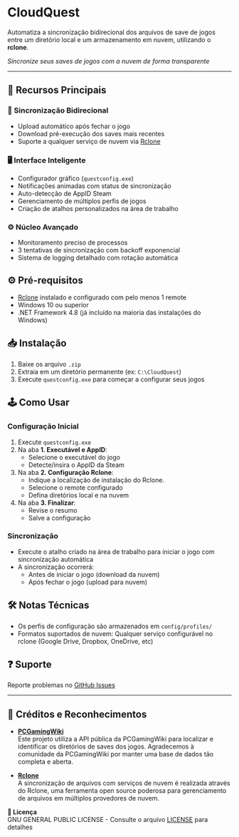 # CloudQuest

Automatiza a sincronização bidirecional dos arquivos de save de jogos entre um diretório local e um armazenamento em nuvem, utilizando o **rclone**.

*Sincronize seus saves de jogos com a nuvem de forma transparente*

---

## 🌟 Recursos Principais
### 🔄 Sincronização Bidirecional
- Upload automático após fechar o jogo
- Download pré-execução dos saves mais recentes
- Suporte a qualquer serviço de nuvem via [Rclone](https://rclone.org/)

### 🖥 Interface Inteligente
- Configurador gráfico (`questconfig.exe`)
- Notificações animadas com status de sincronização
- Auto-detecção de AppID Steam
- Gerenciamento de múltiplos perfis de jogos
- Criação de atalhos personalizados na área de trabalho

### ⚙️ Núcleo Avançado
- Monitoramento preciso de processos
- 3 tentativas de sincronização com backoff exponencial
- Sistema de logging detalhado com rotação automática

## ⚙️ Pré-requisitos
- [Rclone](https://rclone.org/) instalado e configurado com pelo menos 1 remote
- Windows 10 ou superior
- .NET Framework 4.8 (já incluído na maioria das instalações do Windows)

## 📥 Instalação
1. Baixe os arquivo `.zip`
2. Extraia em um diretório permanente (ex: `C:\CloudQuest`)
3. Execute `questconfig.exe` para começar a configurar seus jogos

## 🕹 Como Usar
### Configuração Inicial
1. Execute `questconfig.exe`
2. Na aba **1. Executável e AppID**:
   - Selecione o executável do jogo
   - Detecte/insira o AppID da Steam
3. Na aba **2. Configuração Rclone**:
   - Indique a localização de instalação do Rclone.
   - Selecione o remote configurado
   - Defina diretórios local e na nuvem
4. Na aba **3. Finalizar**:
   - Revise o resumo
   - Salve a configuração

### Sincronização
- Execute o atalho criado na área de trabalho para iniciar o jogo com sincronização automática
- A sincronização ocorrerá:
  - Antes de iniciar o jogo (download da nuvem)
  - Após fechar o jogo (upload para nuvem)

## 🛠 Notas Técnicas
- Os perfis de configuração são armazenados em `config/profiles/`
- Formatos suportados de nuvem: Qualquer serviço configurável no rclone (Google Drive, Dropbox, OneDrive, etc)

## ❓ Suporte
Reporte problemas no [GitHub Issues](https://github.com/Mallor705/CloudQuest/issues)

---

## 📝 Créditos e Reconhecimentos

- **[PCGamingWiki](https://www.pcgamingwiki.com/)**  
  Este projeto utiliza a API pública da PCGamingWiki para localizar e identificar os diretórios de saves dos jogos. Agradecemos à comunidade da PCGamingWiki por manter uma base de dados tão completa e aberta.

- **[Rclone](https://rclone.org/)**  
  A sincronização de arquivos com serviços de nuvem é realizada através do Rclone, uma ferramenta open source poderosa para gerenciamento de arquivos em múltiplos provedores de nuvem.

**📜 Licença**  
 GNU GENERAL PUBLIC LICENSE - Consulte o arquivo [LICENSE](LICENSE) para detalhes
